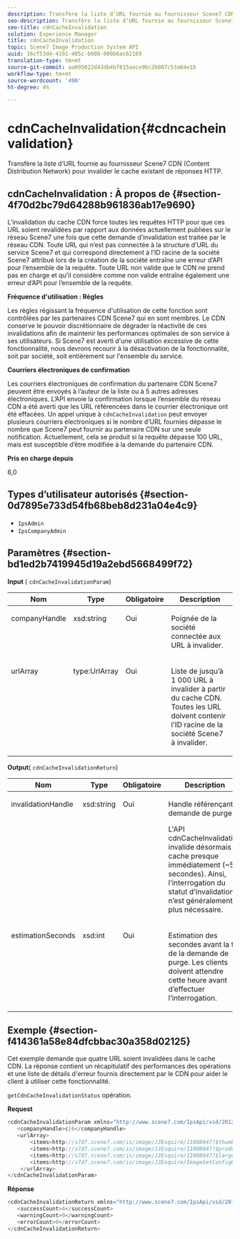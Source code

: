 ```yaml
---
description: Transfère la liste d’URL fournie au fournisseur Scene7 CDN (Content Distribution Network) pour invalider le cache existant de réponses HTTP.
seo-description: Transfère la liste d’URL fournie au fournisseur Scene7 CDN (Content Distribution Network) pour invalider le cache existant de réponses HTTP.
seo-title: cdnCacheInvalidation
solution: Experience Manager
title: cdnCacheInvalidation
topic: Scene7 Image Production System API
uuid: 16cf53d4-4101-405c-b008-009b6ac62169
translation-type: tm+mt
source-git-commit: aa095022d43db4bf815aece9bc2b087c53a64e1b
workflow-type: tm+mt
source-wordcount: '490'
ht-degree: 4%

---
```



# cdnCacheInvalidation{#cdncacheinvalidation}

Transfère la liste d’URL fournie au fournisseur Scene7 CDN (Content Distribution Network) pour invalider le cache existant de réponses HTTP.

## cdnCacheInvalidation : À propos de {#section-4f70d2bc79d64288b961836ab17e9690}

L’invalidation du cache CDN force toutes les requêtes HTTP pour que ces URL soient revalidées par rapport aux données actuellement publiées sur le réseau Scene7 une fois que cette demande d’invalidation est traitée par le réseau CDN. Toute URL qui n’est pas connectée à la structure d’URL du service Scene7 et qui correspond directement à l’ID racine de la société Scene7 attribué lors de la création de la société entraîne une erreur d’API pour l’ensemble de la requête. Toute URL non valide que le CDN ne prend pas en charge et qu’il considère comme non valide entraîne également une erreur d’API pour l’ensemble de la requête.

**Fréquence d&#39;utilisation : Règles**

Les règles régissant la fréquence d&#39;utilisation de cette fonction sont contrôlées par les partenaires CDN Scene7 qui en sont membres. Le CDN conserve le pouvoir discrétionnaire de dégrader la réactivité de ces invalidations afin de maintenir les performances optimales de son service à ses utilisateurs. Si Scene7 est averti d&#39;une utilisation excessive de cette fonctionnalité, nous devrons recourir à la désactivation de la fonctionnalité, soit par société, soit entièrement sur l&#39;ensemble du service.

**Courriers électroniques de confirmation**

Les courriers électroniques de confirmation du partenaire CDN Scene7 peuvent être envoyés à l’auteur de la liste ou à 5 autres adresses électroniques. L’API envoie la confirmation lorsque l’ensemble du réseau CDN a été averti que les URL référencées dans le courrier électronique ont été effacées. Un appel unique à `cdnCacheInvalidation` peut envoyer plusieurs courriers électroniques si le nombre d’URL fournies dépasse le nombre que Scene7 peut fournir au partenaire CDN sur une seule notification. Actuellement, cela se produit si la requête dépasse 100 URL, mais est susceptible d’être modifiée à la demande du partenaire CDN.

**Pris en charge depuis**

6,0

## Types d’utilisateur autorisés {#section-0d7895e733d54fb68beb8d231a04e4c9}

* `IpsAdmin`
* `IpsCompanyAdmin`

## Paramètres {#section-bd1ed2b7419945d19a2ebd5668499f72}

**Input** (  `cdnCacheInvalidationParam`)

<table id="table_EDD1875264C846BE951869D528A90D73"> 
 <thead> 
  <tr> 
   <th class="entry"> <b> Nom</b> </th> 
   <th class="entry"> <b> Type</b> </th> 
   <th class="entry"> <b> Obligatoire</b> </th> 
   <th class="entry"> <b> Description</b> </th> 
  </tr> 
 </thead>
 <tbody> 
  <tr valign="top"> 
   <td> <p> <span class="codeph"> <span class="varname"> companyHandle</span> </span> </p> </td> 
   <td> <p> <span class="codeph"> xsd:string</span> </p> </td> 
   <td> <p> Oui </p> </td> 
   <td> <p> Poignée de la société connectée aux URL à invalider. </p> </td> 
  </tr> 
  <tr valign="top"> 
   <td> <p> <span class="codeph"> <span class="varname"> urlArray</span> </span> </p> </td> 
   <td> <p> <span class="codeph"> type:UrlArray</span> </p> </td> 
   <td> <p> Oui </p> </td> 
   <td> <p> Liste de jusqu’à 1 000 URL à invalider à partir du cache CDN. Toutes les URL doivent contenir l'ID racine de la société Scene7 à invalider. </p> </td> 
  </tr> 
 </tbody> 
</table>

**Output**(  `cdnCacheInvalidationReturn`)

<table id="table_1D947C1BF8864820AD7BA0CDC0F076F9"> 
 <thead> 
  <tr> 
   <th class="entry"> <b> Nom</b> </th> 
   <th class="entry"> <b> Type</b> </th> 
   <th class="entry"> <b> Obligatoire</b> </th> 
   <th class="entry"> <b> Description</b> </th> 
  </tr> 
 </thead>
 <tbody> 
  <tr valign="top"> 
   <td colname="col1"> <p><span class="codeph"><span class="varname"> invalidationHandle</span></span> </p> </td> 
   <td colname="col2"> <p><span class="codeph"> xsd:string</span> </p> </td> 
   <td colname="col3"> <p>Oui </p> </td> 
   <td colname="col4"> <p>Handle référençant la demande de purge. </p> <p>L'API <span class="codeph"> cdnCacheInvalidation</span> invalide désormais le cache presque immédiatement (~5 secondes). Ainsi, l’interrogation du statut d’invalidation n’est généralement plus nécessaire. </p> 
    <!--<p>The next three paragraphs were added as per CQDOC-13840 With the migration from Akamai v2 API's to fast purge, purging time is now approximately 5 seconds. You are no longer required to poll on the purge URL to find out the status of the purge request.</p>--> 
    <!--<p>The cache invalidation handle used to contained the company ID, the user account type used (small or large), and the purge url. With the release of 2019R1, <codeph>invalidationHandle</codeph> now contains just the company ID and the purge ID. </p>--> 
    <!--<p>Prior to 2019R1, two different Akamai users were being used for each geography (for example, <codeph>cdninvalidatesmallemea</codeph> and <codeph>cdninvalidatelargeemea</codeph>) to invalidate requests, depending on the number of URLs in each request. This functionality was done so that a small request was not blocked because of a large request. Now, with fast purge in 2019R1, the purge is nearly instantaneous, two users are no longer needed, and only one account is used. </p>--> </td> 
  </tr> 
  <tr valign="top"> 
   <td colname="col1"> <p><span class="codeph"><span class="varname"> estimationSeconds</span></span> </p> </td> 
   <td colname="col2"> <p><span class="codeph"> xsd:int</span> </p> </td> 
   <td colname="col3"> <p>Oui </p> </td> 
   <td colname="col4"> <p>Estimation des secondes avant la fin de la demande de purge. Les clients doivent attendre cette heure avant d’effectuer l’interrogation. </p> </td> 
  </tr> 
 </tbody> 
</table>

## Exemple {#section-f414361a58e84dfcbbac30a358d02125}

Cet exemple demande que quatre URL soient invalidées dans le cache CDN. La réponse contient un récapitulatif des performances des opérations et une liste de détails d&#39;erreur fournis directement par le CDN pour aider le client à utiliser cette fonctionnalité.

`getCdnCacheInvalidationStatus` opération.

**Request**

```java
<cdnCacheInvalidationParam xmlns="http://www.scene7.com/IpsApi/xsd/2012-02-14">
   <companyHandle>c|6</companyHandle>
   <urlArray>
       <items>http://s7d7.scene7.com/is/image/JJEsquire/11008047?$thumbnail$</items>
       <items>http://s7d7.scene7.com/is/image/JJEsquire/11008047?$product$</items>
       <items>http://s7d7.scene7.com/is/image/JJEsquire/11008047?$large$</items>
       <items>http://s7d7.scene7.com/is/image/JJEsquire/ImageSetConfigDefaults?req=userdata</items>
    </urlArray>
</cdnCacheInvalidationParam>
```

**Réponse**

```java
<cdnCacheInvalidationReturn xmlns="http://www.scene7.com/IpsApi/xsd/2012-02-14">
   <successCount>4</successCount>
   <warningCount>0</warningCount>
   <errorCount>0</errorCount>
</cdnCacheInvalidationReturn>
```

